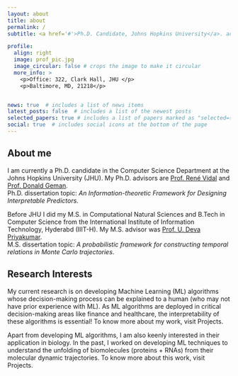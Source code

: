 ```yaml
---
layout: about
title: about
permalink: /
subtitle: <a href='#'>Ph.D. Candidate, Johns Hopkins University</a>. achatto1 at jhu dot edu dot com

profile:
  align: right
  image: prof_pic.jpg
  image_circular: false # crops the image to make it circular
  more_info: >
    <p>Office: 322, Clark Hall, JHU </p>
    <p>Baltimore, MD, 21218</p>


news: true  # includes a list of news items
latest_posts: false  # includes a list of the newest posts
selected_papers: true # includes a list of papers marked as "selected={true}"
social: true  # includes social icons at the bottom of the page
---
```


## About me
I am currently a Ph.D. candidate in the Computer Science Department at the Johns Hopkins University 
(JHU). My Ph.D. advisors are <a href="http://vision.jhu.edu/rvidal.html">Prof. René Vidal</a> and <a href="https://www.cis.jhu.edu/people/faculty/geman/">Prof. Donald Geman</a>.\
Ph.D. dissertation topic: *An Information-theoretic Framework for Designing Interpretable Predictors*.

Before JHU I did my M.S. in Computational Natural Sciences and B.Tech in Computer Science from the International Institute of Information Technology, Hyderabd (IIIT-H). My M.S. advisor was <a href="https://devalab.in">Prof. U. Deva Priyakumar</a>.\
M.S. dissertation topic: *A probabilistic framework for constructing temporal relations in Monte Carlo trajectories*.

## Research Interests
My current research is on developing Machine Learning (ML) algorithms whose decision-making process can be explained to a human (who may not have prior experience with ML). As ML algorithms are deployed in critical decision-making areas like finance and healthcare, the interpretability of these algorithms is essential! To know more about my work, visit Projects.

Apart from developing ML algorithms, I am also keenly interested in their application in biology. In the past, I worked on developing ML techniques to understand the unfolding of biomolecules (proteins + RNAs) from their molecular dynamic trajectories. To know more about this work, visit Projects.
